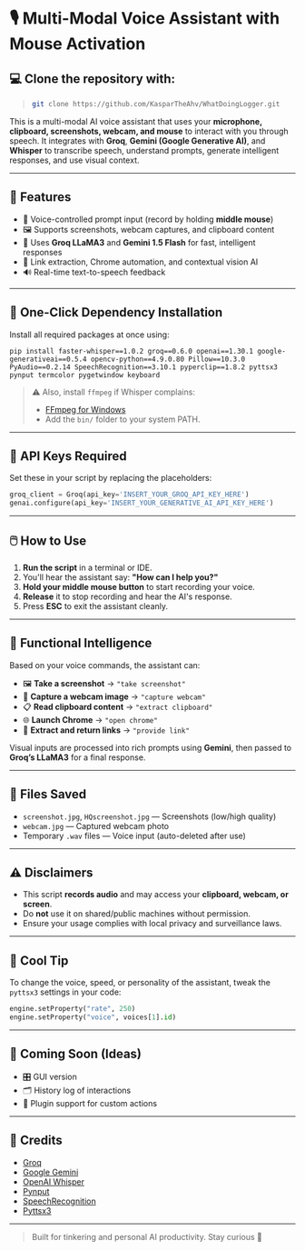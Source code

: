 
# 🎙️ Multi-Modal Voice Assistant with Mouse Activation


## 💻 Clone the repository with:
> ```bash
> git clone https://github.com/KasparTheAhv/WhatDoingLogger.git
> ```


This is a multi-modal AI voice assistant that uses your **microphone, clipboard, screenshots, webcam, and mouse** to interact with you through speech. It integrates with **Groq**, **Gemini (Google Generative AI)**, and **Whisper** to transcribe speech, understand prompts, generate intelligent responses, and use visual context.

---

## 🚀 Features

- 🎤 Voice-controlled prompt input (record by holding **middle mouse**)
- 🖼️ Supports screenshots, webcam captures, and clipboard content
- 🧠 Uses **Groq LLaMA3** and **Gemini 1.5 Flash** for fast, intelligent responses
- 🧾 Link extraction, Chrome automation, and contextual vision AI
- 🔊 Real-time text-to-speech feedback

---

## 🧱 One-Click Dependency Installation

Install all required packages at once using:

```
pip install faster-whisper==1.0.2 groq==0.6.0 openai==1.30.1 google-generativeai==0.5.4 opencv-python==4.9.0.80 Pillow==10.3.0 PyAudio==0.2.14 SpeechRecognition==3.10.1 pyperclip==1.8.2 pyttsx3 pynput termcolor pygetwindow keyboard
```

> ⚠️ Also, install `ffmpeg` if Whisper complains:
> - [FFmpeg for Windows](https://www.gyan.dev/ffmpeg/builds/)
> - Add the `bin/` folder to your system PATH.

---

## 🔐 API Keys Required

Set these in your script by replacing the placeholders:

```python
groq_client = Groq(api_key='INSERT_YOUR_GROQ_API_KEY_HERE')
genai.configure(api_key='INSERT_YOUR_GENERATIVE_AI_API_KEY_HERE')
```

---

## 🖱️ How to Use

1. **Run the script** in a terminal or IDE.
2. You'll hear the assistant say: **"How can I help you?"**
3. **Hold your middle mouse button** to start recording your voice.
4. **Release** it to stop recording and hear the AI's response.
5. Press **ESC** to exit the assistant cleanly.

---

## 🧠 Functional Intelligence

Based on your voice commands, the assistant can:

- 🖼️ **Take a screenshot** → `"take screenshot"`
- 📸 **Capture a webcam image** → `"capture webcam"`
- 📋 **Read clipboard content** → `"extract clipboard"`
- 🌐 **Launch Chrome** → `"open chrome"`
- 🔗 **Extract and return links** → `"provide link"`

Visual inputs are processed into rich prompts using **Gemini**, then passed to **Groq’s LLaMA3** for a final response.

---

## 📂 Files Saved

- `screenshot.jpg`, `HQscreenshot.jpg` — Screenshots (low/high quality)
- `webcam.jpg` — Captured webcam photo
- Temporary `.wav` files — Voice input (auto-deleted after use)

---

## ⚠️ Disclaimers

- This script **records audio** and may access your **clipboard, webcam, or screen**.
- Do **not** use it on shared/public machines without permission.
- Ensure your usage complies with local privacy and surveillance laws.

---

## 🧊 Cool Tip

To change the voice, speed, or personality of the assistant, tweak the `pyttsx3` settings in your code:

```python
engine.setProperty("rate", 250)
engine.setProperty("voice", voices[1].id)
```

---

## 🧵 Coming Soon (Ideas)

- 🎛️ GUI version
- 🗂️ History log of interactions
- 🧩 Plugin support for custom actions

---

## 🙏 Credits

- [Groq](https://groq.com/)
- [Google Gemini](https://ai.google.dev/)
- [OpenAI Whisper](https://github.com/openai/whisper)
- [Pynput](https://pynput.readthedocs.io/)
- [SpeechRecognition](https://pypi.org/project/SpeechRecognition/)
- [Pyttsx3](https://pyttsx3.readthedocs.io/)

---

> Built for tinkering and personal AI productivity. Stay curious 🧠
